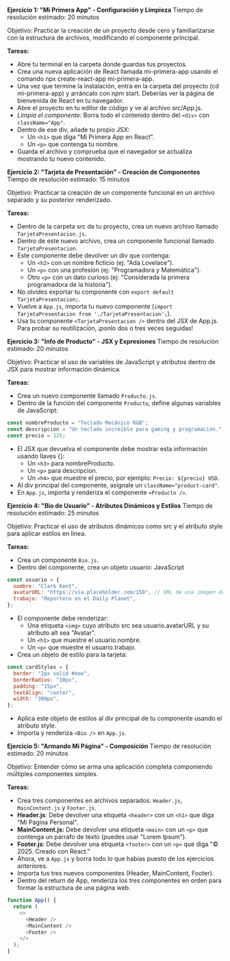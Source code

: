**Ejercicio 1: "Mi Primera App" - Configuración y Limpieza**
Tiempo de resolución estimado: 20 minutos

Objetivo: Practicar la creación de un proyecto desde cero y familiarizarse con la estructura de archivos, modificando el componente principal.

**Tareas:**

- Abre tu terminal en la carpeta donde guardas tus proyectos.
- Crea una nueva aplicación de React llamada mi-primera-app usando el comando npx create-react-app mi-primera-app.
- Una vez que termine la instalación, entra en la carpeta del proyecto (cd mi-primera-app) y arráncalo con npm start. Deberías ver la página de bienvenida de React en tu navegador.
- Abre el proyecto en tu editor de código y ve al archivo src/App.js.
- _Limpia el componente:_ Borra todo el contenido dentro del `<div>` con `className="App"`.
- Dentro de ese div, añade tu propio JSX:
  - Un `<h1>` que diga "Mi Primera App en React".
  - Un `<p>` que contenga tu nombre.
- Guarda el archivo y comprueba que el navegador se actualiza mostrando tu nuevo contenido.

**Ejercicio 2: "Tarjeta de Presentación" - Creación de Componentes**
Tiempo de resolución estimado: 15 minutos

Objetivo: Practicar la creación de un componente funcional en un archivo separado y su posterior renderizado.

**Tareas:**

- Dentro de la carpeta src de tu proyecto, crea un nuevo archivo llamado `TarjetaPresentacion.js`.
- Dentro de este nuevo archivo, crea un componente funcional llamado `TarjetaPresentacion`.
- Este componente debe devolver un div que contenga:
  - Un `<h2>` con un nombre ficticio (ej: "Ada Lovelace").
  - Un `<p>` con una profesión (ej: "Programadora y Matemática").
  - Otro `<p>` con un dato curioso (ej: "Considerada la primera programadora de la historia").
- No olvides exportar tu componente con `export default TarjetaPresentacion;`.
- Vuelve a `App.js`, importa tu nuevo componente (`import TarjetaPresentacion from './TarjetaPresentacion';`).
- Usa tu componente `<TarjetaPresentacion />` dentro del JSX de App.js. Para probar su reutilización, ¡ponlo dos o tres veces seguidas!

**Ejercicio 3: "Info de Producto" - JSX y Expresiones**
Tiempo de resolución estimado: 20 minutos

Objetivo: Practicar el uso de variables de JavaScript y atributos dentro de JSX para mostrar información dinámica.

**Tareas:**

- Crea un nuevo componente llamado `Producto.js`.
- Dentro de la función del componente `Producto`, define algunas variables de JavaScript:

```js
const nombreProducto = "Teclado Mecánico RGB";
const descripcion = "Un teclado increíble para gaming y programación.";
const precio = 125;
```

- El JSX que devuelva el componente debe mostrar esta información usando llaves {}:
  - Un `<h3>` para nombreProducto.
  - Un `<p>` para descripcion.
  - Un `<h4>` que muestre el precio, por ejemplo: `Precio: ${precio} USD`.
- Al div principal del componente, asígnale un `className="product-card"`.
- En `App.js`, importa y renderiza el componente `<Producto />`.

**Ejercicio 4: "Bio de Usuario" - Atributos Dinámicos y Estilos**
Tiempo de resolución estimado: 25 minutos

Objetivo: Practicar el uso de atributos dinámicos como src y el atributo style para aplicar estilos en línea.

**Tareas:**

- Crea un componente `Bio.js`.
- Dentro del componente, crea un objeto usuario: JavaScript

```js
const usuario = {
  nombre: "Clark Kent",
  avatarURL: "https://via.placeholder.com/150", // URL de una imagen de prueba
  trabajo: "Reportero en el Daily Planet",
};
```

- El componente debe renderizar:
  - Una etiqueta `<img>` cuyo atributo src sea usuario.avatarURL y su atributo alt sea "Avatar".
  - Un `<h1>` que muestre el usuario.nombre.
  - Un `<p>` que muestre el usuario.trabajo.
- Crea un objeto de estilo para la tarjeta:

```js
const cardStyles = {
  border: "2px solid #eee",
  borderRadius: "10px",
  padding: "15px",
  textAlign: "center",
  width: "300px",
};
```

- Aplica este objeto de estilos al div principal de tu componente usando el atributo style.
- Importa y renderiza `<Bio />` en `App.js`.

**Ejercicio 5: "Armando Mi Página" - Composición**
Tiempo de resolución estimado: 20 minutos

Objetivo: Entender cómo se arma una aplicación completa componiendo múltiples componentes simples.

**Tareas:**

- Crea tres componentes en archivos separados: `Header.js`, `MainContent.js` y `Footer.js`.
- **Header.js**: Debe devolver una etiqueta `<header>` con un `<h1>` que diga "Mi Página Personal".
- **MainContent.js:** Debe devolver una etiqueta `<main>` con un `<p>` que contenga un párrafo de texto (puedes usar "Lorem Ipsum").
- **Footer.js**: Debe devolver una etiqueta `<footer>` con un `<p>` que diga "© 2025. Creado con React."
- Ahora, ve a `App.js` y borra todo lo que habías puesto de los ejercicios anteriores.
- Importa tus tres nuevos componentes (Header, MainContent, Footer).
- Dentro del return de App, renderiza los tres componentes en orden para formar la estructura de una página web.

```js
function App() {
  return (
    <>
      <Header />
      <MainContent />
      <Footer />
    </>
  );
}
```
